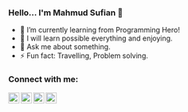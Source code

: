### Hello... I'm Mahmud Sufian 👋 

- 🌱 I’m currently learning from Programming Hero! 
- 🤔 I will learn possible everything and enjoying.
- 💬 Ask me about something.
- ⚡ Fun fact: Travelling, Problem solving.
 

### Connect with me:


[<img align="left" alt="mahmud-sufian| YouTube" width="22px" src="https://cdn.jsdelivr.net/npm/simple-icons@v3/icons/facebook.svg" />][facebook]
[<img align="left" alt="mahmud-sufian| Twitter" width="22px" src="https://cdn.jsdelivr.net/npm/simple-icons@v3/icons/stackoverflow.svg" />][stackoverflow]
[<img align="left" alt="mahmud-sufian| LinkedIn" width="22px" src="https://cdn.jsdelivr.net/npm/simple-icons@v3/icons/linkedin.svg" />][linkedin]
[<img align="left" alt="mahmud-sufian| Instagram" width="22px" src="https://cdn.jsdelivr.net/npm/simple-icons@v3/icons/instagram.svg" />][instagram]

<br /> 
 

[facebook]: https://www.facebook.com/odhora.alo.777/
[stackoverflow]: https://stackoverflow.com/users/15452760/mahmud-sufian?tab=profile
[linkedin]: https://www.linkedin.com/in/mahmud-sufian-60a9651b5/
[instagram]: https://www.instagram.com/mahmud_sufian_/ 
